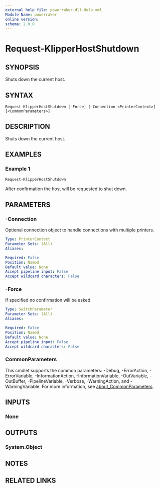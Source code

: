```yaml
---
external help file: powerraker.dll-Help.xml
Module Name: powerraker
online version:
schema: 2.0.0
---
```


# Request-KlipperHostShutdown

## SYNOPSIS
Shuts down the current host.

## SYNTAX

```
Request-KlipperHostShutdown [-Force] [-Connection <PrinterContext>] [<CommonParameters>]
```

## DESCRIPTION
Shuts down the current host.

## EXAMPLES

### Example 1
```powershell
Request-KlipperHostShutdown
```

After confirmation the host will be requested to shut down.

## PARAMETERS

### -Connection
Optional connection object to handle connections with multiple printers.

```yaml
Type: PrinterContext
Parameter Sets: (All)
Aliases:

Required: False
Position: Named
Default value: None
Accept pipeline input: False
Accept wildcard characters: False
```

### -Force
If specified no confirmation will be asked.

```yaml
Type: SwitchParameter
Parameter Sets: (All)
Aliases:

Required: False
Position: Named
Default value: None
Accept pipeline input: False
Accept wildcard characters: False
```

### CommonParameters
This cmdlet supports the common parameters: -Debug, -ErrorAction, -ErrorVariable, -InformationAction, -InformationVariable, -OutVariable, -OutBuffer, -PipelineVariable, -Verbose, -WarningAction, and -WarningVariable. For more information, see [about_CommonParameters](http://go.microsoft.com/fwlink/?LinkID=113216).

## INPUTS

### None
## OUTPUTS

### System.Object
## NOTES

## RELATED LINKS
